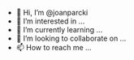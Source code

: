 - 👋 Hi, I’m @joanparcki
- 👀 I’m interested in ...
- 🌱 I’m currently learning ...
- 💞️ I’m looking to collaborate on ...
- 📫 How to reach me ...

<!---
joanparcki/joanparcki is a ✨ special ✨ repository because its `README.md` (this file) appears on your GitHub profile.
You can click the Preview link to take a look at your changes.
--->
